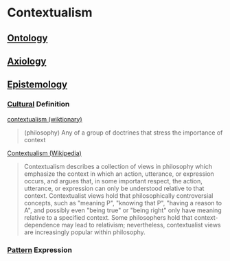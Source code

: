 # Contextualism

## [Ontology](./ontology.md)



## [Axiology](./axiology.md)



## [Epistemology](./epistemology.md)

### [Cultural](./culture.md) Definition

<a href="https://en.wiktionary.org/wiki/contextualism" target="_blank">contextualism (wiktionary)</a>

> (philosophy) Any of a group of doctrines that stress the importance of context

<a href="https://en.wikipedia.org/wiki/Contextualism" target="_blank">Contextualism (Wikipedia)</a>

> Contextualism describes a collection of views in philosophy which emphasize the context in which an action, utterance, or expression occurs, and argues that, in some important respect, the action, utterance, or expression can only be understood relative to that context. Contextualist views hold that philosophically controversial concepts, such as "meaning P", "knowing that P", "having a reason to A", and possibly even "being true" or "being right" only have meaning relative to a specified context. Some philosophers hold that context-dependence may lead to relativism; nevertheless, contextualist views are increasingly popular within philosophy.

### [Pattern](./pattern.md) Expression


